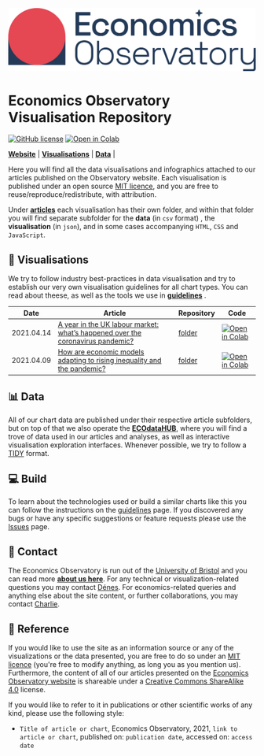 <div align="center"><img src="https://raw.githubusercontent.com/EconomicsObservatory/economicsobservatory.github.io/main/EO-Logo.png" width="800"/></div>

# Economics Observatory Visualisation Repository  

[![GitHub license](https://img.shields.io/badge/license-MIT-blue.svg)](https://github.com/EconomicsObservatory/ecovisualisations/blob/main/LICENSE)
[![Open in Colab](https://colab.research.google.com/assets/colab-badge.svg)](https://colab.research.google.com/github/economicsobservatory/ecovisualisations/blob/main/guidelines/tutorial.ipynb)

[**Website**](https://www.economicsobservatory.com/)
| [**Visualisations**](https://github.com/EconomicsObservatory/ecovisualisations)
| [**Data**](https://github.com/EconomicsObservatory/ecodatahub)
|

Here you will find all the data visualisations and infographics attached to our articles published on the Observatory website. Each visualisation is published under an open source [MIT licence](LICENSE), and you are free to reuse/reproduce/redistribute, with attribution.  

Under **[articles](/articles)** each visualisation has their own folder, and within that folder you will find separate subfolder for the **data** (in `csv` format) , the **visualisation** (in `json`), and in some cases accompanying `HTML`, `CSS` and `JavaScript`. 

## 🌌 Visualisations

We try to follow industry best-practices in data visualisation and try to establish our very own visualisation guidelines for all chart types. You can read about theese, as well as the tools we use in **[guidelines](/guidelines)** .  

Date | Article | Repository | Code
--- | --- | --- | ---
2021.04.14 | [A year in the UK labour market: what’s happened over the coronavirus pandemic?](https://www.economicsobservatory.com/a-year-in-the-uk-labour-market-whats-happened-over-the-coronavirus-pandemic) | [folder](/articles/a-year-in-the-uk-labour-market-whats-happened-over-the-coronavirus-pandemic) | [![Open in Colab](https://colab.research.google.com/assets/colab-badge.svg)](https://colab.research.google.com/github/economicsobservatory/ecovisualisations/blob/main/articles/a-year-in-the-uk-labour-market-whats-happened-over-the-coronavirus-pandemic/parser.ipynb)
2021.04.09 | [How are economic models adapting to rising inequality and the pandemic?](https://www.economicsobservatory.com/how-are-economic-models-adapting-to-rising-inequality-and-the-pandemic) | [folder](/articles/how-are-economic-models-adapting-to-rising-inequality-and-the-pandemic) | [![Open in Colab](https://colab.research.google.com/assets/colab-badge.svg)](https://colab.research.google.com/github/economicsobservatory/ecovisualisations/blob/main/articles/how-are-economic-models-adapting-to-rising-inequality-and-the-pandemic/parser.ipynb)

## 📊 Data

All of our chart data are published under their respective article subfolders, but on top of that we also operate the **[ECOdataHUB](https://github.com/EconomicsObservatory/ecodatahub)**, where you will find a trove of data used in our articles and analyses, as well as interactive visualisation exploration interfaces. Whenever possible, we try to follow a [TIDY](http://vita.had.co.nz/papers/tidy-data.pdf) format.

## 💻 Build
To learn about the technologies used or build a similar charts like this you can follow the instructions on the [guidelines](/guidelines) page. If you discovered any bugs or have any specific suggestions or feature requests please use the [Issues](https://github.com/EconomicsObservatory/ecovisualisations/issues) page.

## 📧 Contact

The Economics Observatory is run out of the [University of Bristol](https://www.bristol.ac.uk/) and you can read more **[about us here](https://www.economicsobservatory.com/about)**. For any technical or visualization-related questions you may contact [Dénes](mailto:d.csala@lancaster.ac.uk). For economics-related queries and anything else about the site content, or further collaborations, you may contact [Charlie](mailto:charlie.meyrick@bristol.ac.uk).

## 📰 Reference
If you would like to use the site as an information source or any of the visualizations or the data presented, you are free to do so under an [MIT licence](LICENSE) (you're free to modify anything, as long you as you mention us). Furthermore, the content of all of our articles presented on the [Economics Observatory website](https://www.economicsobservatory.com/about) is shareable under a [Creative Commons ShareAlike 4.0](http://creativecommons.org/licenses/by-sa/4.0/) license.  

If you would like to refer to it in publications or other scientific works of any kind, please use the following style:
 - `Title of article or chart`, Economics Observatory, 2021, `link to article or chart`, published on: `publication date`, accessed on: `access date`
